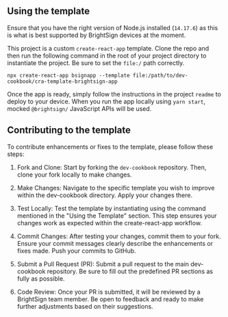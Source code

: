 ## Using the template

Ensure that you have the right version of Node.js installed (`14.17.6`) as this is what is best supported by BrightSign devices at the moment.

This project is a custom `create-react-app` template. Clone the repo and then run the following command in the root of your project directory to instantiate the project. Be sure to set the `file:/` path correctly.

```
npx create-react-app bsignapp --template file:/path/to/dev-cookbook/cra-template-brightsign-app
```

Once the app is ready, simply follow the instructions in the project `readme` to deploy to your device. When you run the app locally using `yarn start`, mocked `@brightsign/` JavaScript APIs will be used.

## Contributing to the template

To contribute enhancements or fixes to the template, please follow these steps:

1. Fork and Clone: Start by forking the `dev-cookbook` repository. Then, clone your fork locally to make changes.

2. Make Changes: Navigate to the specific template you wish to improve within the dev-cookbook directory. Apply your changes there.

3. Test Locally: Test the template by instantiating using the command mentioned in the "Using the Template" section. This step ensures your changes work as expected within the create-react-app workflow.

4. Commit Changes: After testing your changes, commit them to your fork. Ensure your commit messages clearly describe the enhancements or fixes made. Push your commits to GitHub.

5. Submit a Pull Request (PR): Submit a pull request to the main dev-cookbook repository. Be sure to fill out the predefined PR sections as fully as possible.

6. Code Review: Once your PR is submitted, it will be reviewed by a BrightSign team member. Be open to feedback and ready to make further adjustments based on their suggestions.

